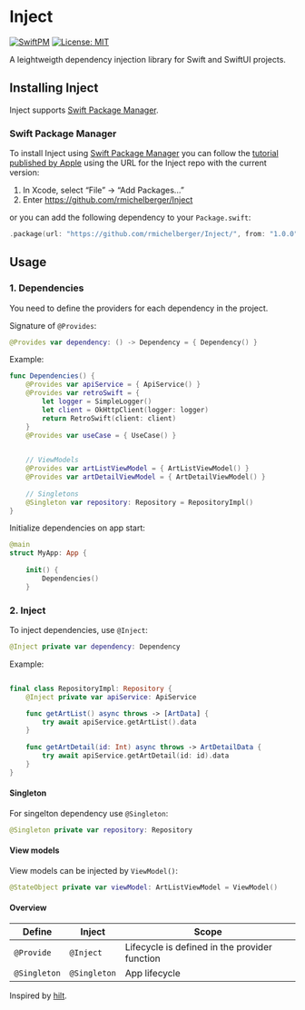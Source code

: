# Inject

[![SwiftPM](https://img.shields.io/badge/SPM-supported-DE5C43.svg?style=flat)](https://swift.org/package-manager/) [![License: MIT](https://img.shields.io/badge/License-MIT-yellow.svg)](https://opensource.org/licenses/MIT)

A leightweigth dependency injection library for Swift and SwiftUI projects.


## Installing Inject
Inject supports [Swift Package Manager](https://www.swift.org/package-manager/).

### Swift Package Manager

To install Inject using [Swift Package Manager](https://github.com/apple/swift-package-manager) you can follow the [tutorial published by Apple](https://developer.apple.com/documentation/xcode/adding_package_dependencies_to_your_app) using the URL for the Inject repo with the current version:

1. In Xcode, select “File” → “Add Packages...”
1. Enter https://github.com/rmichelberger/Inject

or you can add the following dependency to your `Package.swift`:

```swift
.package(url: "https://github.com/rmichelberger/Inject/", from: "1.0.0")
```

## Usage

### 1. Dependencies 

You need to define the providers for each dependency in the project.

Signature of `@Provides`:

```swift
@Provides var dependency: () -> Dependency = { Dependency() }
```

Example:
```swift
func Dependencies() {    
    @Provides var apiService = { ApiService() }
    @Provides var retroSwift = {
        let logger = SimpleLogger()
        let client = OkHttpClient(logger: logger)
        return RetroSwift(client: client)
    }
    @Provides var useCase = { UseCase() }
        

    // ViewModels
    @Provides var artListViewModel = { ArtListViewModel() }
    @Provides var artDetailViewModel = { ArtDetailViewModel() }
    
    // Singletons
    @Singleton var repository: Repository = RepositoryImpl()
}
```


Initialize dependencies on app start:
```swift
@main
struct MyApp: App {
    
    init() {
        Dependencies()
    }
```

### 2. Inject

To inject dependencies, use `@Inject`:

```swift
@Inject private var dependency: Dependency
```
Example:
```swift

final class RepositoryImpl: Repository {
    @Inject private var apiService: ApiService

    func getArtList() async throws -> [ArtData] {
        try await apiService.getArtList().data
    }
    
    func getArtDetail(id: Int) async throws -> ArtDetailData {
        try await apiService.getArtDetail(id: id).data
    }
}
```

#### Singleton
For singelton dependency use `@Singleton`:
```swift
@Singleton private var repository: Repository
```
#### View models

View models can be injected by `ViewModel()`:
```swift
@StateObject private var viewModel: ArtListViewModel = ViewModel()
```
#### Overview

 Define | Inject | Scope
 --- | --- | ---
 `@Provide` | `@Inject` | Lifecycle is defined in the provider function
 `@Singleton` | `@Singleton` | App lifecycle

Inspired by [hilt](https://dagger.dev/hilt/).


